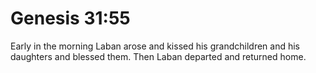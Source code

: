# Genesis 31:55

Early in the morning Laban arose and kissed his grandchildren and his daughters and blessed them. Then Laban departed and returned home.
